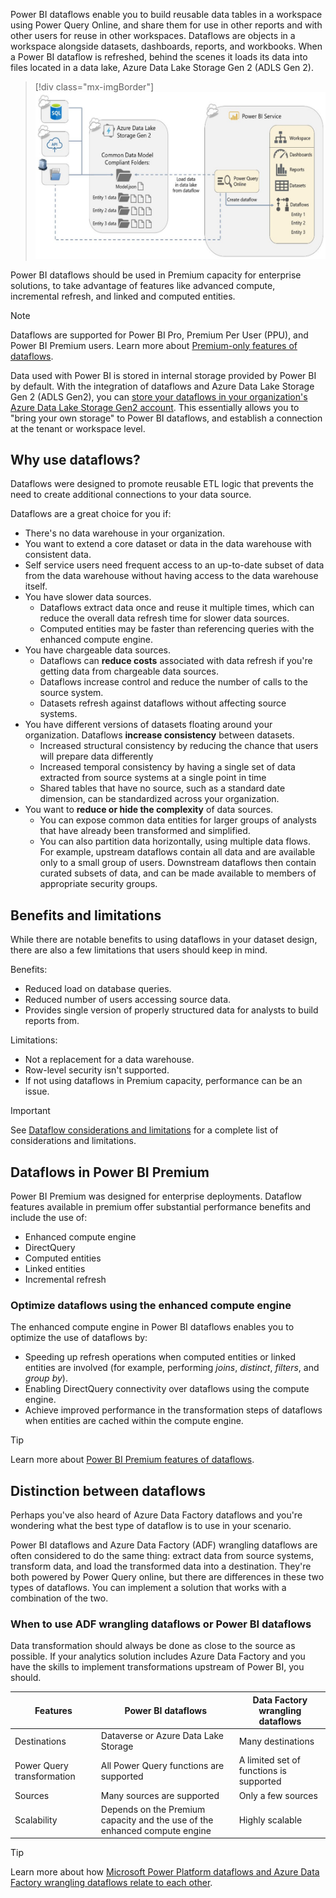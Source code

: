Power BI dataflows enable you to build reusable data tables in a workspace using Power Query Online, and share them for use in other reports and with other users for reuse in other workspaces. Dataflows are objects in a workspace alongside datasets, dashboards, reports, and workbooks. When a Power BI dataflow is refreshed, behind the scenes it loads its data into files located in a data lake, Azure Data Lake Storage Gen 2 (ADLS Gen 2).

> [!div class="mx-imgBorder"]
> ![Screenshot of dataflow diagram showing data flowing from left to right. Data flows from source, through ADLS Gen2 storage, through to Power BI assets.](../media/dataflows-introduction-self-service-flow.png)

Power BI dataflows should be used in Premium capacity for enterprise solutions, to take advantage of features like advanced compute, incremental refresh, and linked and computed entities.

> [!NOTE]
> Dataflows are supported for Power BI Pro, Premium Per User (PPU), and Power BI Premium users. Learn more about [Premium-only features of dataflows](/power-bi/transform-model/dataflows/dataflows-premium-features).


Data used with Power BI is stored in internal storage provided by Power BI by default. With the integration of dataflows and Azure Data Lake Storage Gen 2 (ADLS Gen2), you can [store your dataflows in your organization's Azure Data Lake Storage Gen2 account](/power-bi/transform-model/dataflows/dataflows-azure-data-lake-storage-integration). This essentially allows you to "bring your own storage" to Power BI dataflows, and establish a connection at the tenant or workspace level.

## Why use dataflows?

Dataflows were designed to promote reusable ETL logic that prevents the need to create additional connections to your data source.

Dataflows are a great choice for you if:
- There's no data warehouse in your organization.
- You want to extend a core dataset or data in the data warehouse with consistent data.
- Self service users need frequent access to an up-to-date subset of data from the data warehouse without having access to the data warehouse itself.
- You have slower data sources.
  - Dataflows extract data once and reuse it multiple times, which can reduce the overall data refresh time for slower data sources.
  - Computed entities may be faster than referencing queries with the enhanced compute engine.
- You have chargeable data sources.
  - Dataflows can **reduce costs** associated with data refresh if you're getting data from chargeable data sources.
  - Dataflows increase control and reduce the number of calls to the source system.
  - Datasets refresh against dataflows without affecting source systems.
- You have different versions of datasets floating around your organization. Dataflows **increase consistency** between datasets.
  - Increased structural consistency by reducing the chance that users will prepare data differently
  - Increased temporal consistency by having a single set of data extracted from source systems at a single point in time
  - Shared tables that have no source, such as a standard date dimension, can be standardized across your organization.
- You want to **reduce or hide the complexity** of data sources.
  - You can expose common data entities for larger groups of analysts that have already been transformed and simplified.
  - You can also partition data horizontally, using multiple data flows. For example, upstream dataflows contain all data and are available only to a small group of users. Downstream dataflows then contain curated subsets of data, and can be made available to members of appropriate security groups.

## Benefits and limitations

While there are notable benefits to using dataflows in your dataset design, there are also a few limitations that users should keep in mind.

Benefits:
- Reduced load on database queries.
- Reduced number of users accessing source data.
- Provides single version of properly structured data for analysts to build reports from.

Limitations:
- Not a replacement for a data warehouse.
- Row-level security isn't supported.
- If not using dataflows in Premium capacity, performance can be an issue.

> [!IMPORTANT]
> See [Dataflow considerations and limitations](/power-bi/transform-model/dataflows/dataflows-features-limitations) for a complete list of considerations and limitations.

## Dataflows in Power BI Premium

Power BI Premium was designed for enterprise deployments. Dataflow features available in premium offer substantial performance benefits and include the use of:
- Enhanced compute engine
- DirectQuery
- Computed entities
- Linked entities
- Incremental refresh

### Optimize dataflows using the enhanced compute engine
The enhanced compute engine in Power BI dataflows enables you to optimize the use of dataflows by:
- Speeding up refresh operations when computed entities or linked entities are involved (for example, performing *joins*, *distinct*, *filters*, and *group by*).
- Enabling DirectQuery connectivity over dataflows using the compute engine.
- Achieve improved performance in the transformation steps of dataflows when entities are cached within the compute engine.

> [!TIP]
> Learn more about [Power BI Premium features of dataflows](/power-bi/transform-model/dataflows/dataflows-premium-features).

## Distinction between dataflows

Perhaps you've also heard of Azure Data Factory dataflows and you're wondering what the best type of dataflow is to use in your scenario.

Power BI dataflows and Azure Data Factory (ADF) wrangling dataflows are often considered to do the same thing: extract data from source systems, transform data, and load the transformed data into a destination. They're both powered by Power Query online, but there are differences in these two types of dataflows. You can implement a solution that works with a combination of the two.


### When to use ADF wrangling dataflows or Power BI dataflows

Data transformation should always be done as close to the source as possible. If your analytics solution includes Azure Data Factory and you have the skills to implement transformations upstream of Power BI, you should. 


| Features                   | Power BI dataflows                                                         | Data Factory wrangling dataflows         |
|----------------------------|----------------------------------------------------------------------------|------------------------------------------|
| Destinations               | Dataverse or Azure Data Lake Storage                                       | Many destinations                        |
| Power Query transformation | All Power Query functions are supported                                    | A limited set of functions is supported |
| Sources                    | Many sources are supported                                                 | Only a few sources                       |
| Scalability                | Depends on the Premium capacity and the use of the enhanced compute engine | Highly scalable                          |

> [!TIP]
> Learn more about how [Microsoft Power Platform dataflows and Azure Data Factory wrangling dataflows relate to each other](/power-query/dataflows/power-platform-dataflows-and-adf-wrangling-data-flows).
